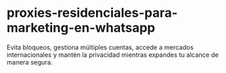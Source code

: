 # proxies-residenciales-para-marketing-en-whatsapp
Evita bloqueos, gestiona múltiples cuentas, accede a mercados internacionales y mantén la privacidad mientras expandes tu alcance de manera segura. 
